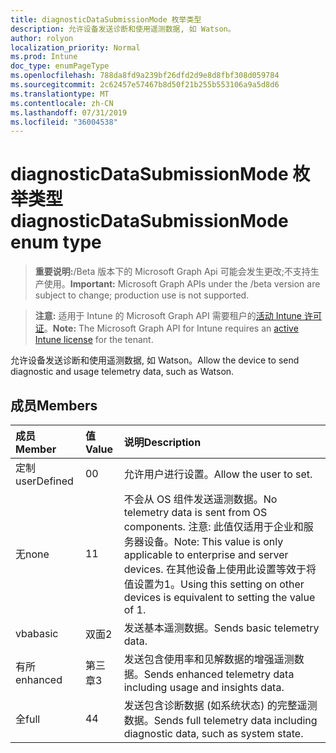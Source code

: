 ```yaml
---
title: diagnosticDataSubmissionMode 枚举类型
description: 允许设备发送诊断和使用遥测数据, 如 Watson。
author: rolyon
localization_priority: Normal
ms.prod: Intune
doc_type: enumPageType
ms.openlocfilehash: 788da8fd9a239bf26dfd2d9e8d8fbf308d059784
ms.sourcegitcommit: 2c62457e57467b8d50f21b255b553106a9a5d8d6
ms.translationtype: MT
ms.contentlocale: zh-CN
ms.lasthandoff: 07/31/2019
ms.locfileid: "36004538"
---
```

# <a name="diagnosticdatasubmissionmode-enum-type"></a><span data-ttu-id="d1ef5-103">diagnosticDataSubmissionMode 枚举类型</span><span class="sxs-lookup"><span data-stu-id="d1ef5-103">diagnosticDataSubmissionMode enum type</span></span>

> <span data-ttu-id="d1ef5-104">**重要说明:**/Beta 版本下的 Microsoft Graph Api 可能会发生更改;不支持生产使用。</span><span class="sxs-lookup"><span data-stu-id="d1ef5-104">**Important:** Microsoft Graph APIs under the /beta version are subject to change; production use is not supported.</span></span>

> <span data-ttu-id="d1ef5-105">**注意:** 适用于 Intune 的 Microsoft Graph API 需要租户的[活动 Intune 许可证](https://go.microsoft.com/fwlink/?linkid=839381)。</span><span class="sxs-lookup"><span data-stu-id="d1ef5-105">**Note:** The Microsoft Graph API for Intune requires an [active Intune license](https://go.microsoft.com/fwlink/?linkid=839381) for the tenant.</span></span>

<span data-ttu-id="d1ef5-106">允许设备发送诊断和使用遥测数据, 如 Watson。</span><span class="sxs-lookup"><span data-stu-id="d1ef5-106">Allow the device to send diagnostic and usage telemetry data, such as Watson.</span></span>

## <a name="members"></a><span data-ttu-id="d1ef5-107">成员</span><span class="sxs-lookup"><span data-stu-id="d1ef5-107">Members</span></span>
|<span data-ttu-id="d1ef5-108">成员</span><span class="sxs-lookup"><span data-stu-id="d1ef5-108">Member</span></span>|<span data-ttu-id="d1ef5-109">值</span><span class="sxs-lookup"><span data-stu-id="d1ef5-109">Value</span></span>|<span data-ttu-id="d1ef5-110">说明</span><span class="sxs-lookup"><span data-stu-id="d1ef5-110">Description</span></span>|
|:---|:---|:---|
|<span data-ttu-id="d1ef5-111">定制</span><span class="sxs-lookup"><span data-stu-id="d1ef5-111">userDefined</span></span>|<span data-ttu-id="d1ef5-112">0</span><span class="sxs-lookup"><span data-stu-id="d1ef5-112">0</span></span>|<span data-ttu-id="d1ef5-113">允许用户进行设置。</span><span class="sxs-lookup"><span data-stu-id="d1ef5-113">Allow the user to set.</span></span>|
|<span data-ttu-id="d1ef5-114">无</span><span class="sxs-lookup"><span data-stu-id="d1ef5-114">none</span></span>|<span data-ttu-id="d1ef5-115">1</span><span class="sxs-lookup"><span data-stu-id="d1ef5-115">1</span></span>|<span data-ttu-id="d1ef5-116">不会从 OS 组件发送遥测数据。</span><span class="sxs-lookup"><span data-stu-id="d1ef5-116">No telemetry data is sent from OS components.</span></span> <span data-ttu-id="d1ef5-117">注意: 此值仅适用于企业和服务器设备。</span><span class="sxs-lookup"><span data-stu-id="d1ef5-117">Note: This value is only applicable to enterprise and server devices.</span></span> <span data-ttu-id="d1ef5-118">在其他设备上使用此设置等效于将值设置为1。</span><span class="sxs-lookup"><span data-stu-id="d1ef5-118">Using this setting on other devices is equivalent to setting the value of 1.</span></span>|
|<span data-ttu-id="d1ef5-119">vba</span><span class="sxs-lookup"><span data-stu-id="d1ef5-119">basic</span></span>|<span data-ttu-id="d1ef5-120">双面</span><span class="sxs-lookup"><span data-stu-id="d1ef5-120">2</span></span>|<span data-ttu-id="d1ef5-121">发送基本遥测数据。</span><span class="sxs-lookup"><span data-stu-id="d1ef5-121">Sends basic telemetry data.</span></span>|
|<span data-ttu-id="d1ef5-122">有所</span><span class="sxs-lookup"><span data-stu-id="d1ef5-122">enhanced</span></span>|<span data-ttu-id="d1ef5-123">第三章</span><span class="sxs-lookup"><span data-stu-id="d1ef5-123">3</span></span>|<span data-ttu-id="d1ef5-124">发送包含使用率和见解数据的增强遥测数据。</span><span class="sxs-lookup"><span data-stu-id="d1ef5-124">Sends enhanced telemetry data including usage and insights data.</span></span>|
|<span data-ttu-id="d1ef5-125">全</span><span class="sxs-lookup"><span data-stu-id="d1ef5-125">full</span></span>|<span data-ttu-id="d1ef5-126">4</span><span class="sxs-lookup"><span data-stu-id="d1ef5-126">4</span></span>|<span data-ttu-id="d1ef5-127">发送包含诊断数据 (如系统状态) 的完整遥测数据。</span><span class="sxs-lookup"><span data-stu-id="d1ef5-127">Sends full telemetry data including diagnostic data, such as system state.</span></span>|





